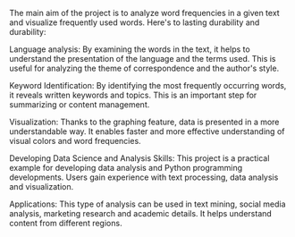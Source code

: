 The main aim of the project is to analyze word frequencies in a given text and visualize frequently used words. Here's to lasting durability and durability:

Language analysis: By examining the words in the text, it helps to understand the presentation of the language and the terms used. This is useful for analyzing the theme of correspondence and the author's style.

Keyword Identification: By identifying the most frequently occurring words, it reveals written keywords and topics. This is an important step for summarizing or content management.

Visualization: Thanks to the graphing feature, data is presented in a more understandable way. It enables faster and more effective understanding of visual colors and word frequencies.

Developing Data Science and Analysis Skills: This project is a practical example for developing data analysis and Python programming developments. Users gain experience with text processing, data analysis and visualization.

Applications: This type of analysis can be used in text mining, social media analysis, marketing research and academic details. It helps understand content from different regions.
